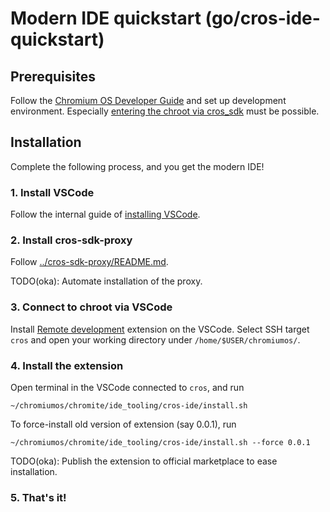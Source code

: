 # Modern IDE quickstart (go/cros-ide-quickstart)

## Prerequisites

Follow the [Chromium OS Developer Guide] and set up development environment.
Especially [entering the chroot via cros_sdk] must be possible.

[Chromium OS Developer Guide]: https://chromium.googlesource.com/chromiumos/docs/+/HEAD/developer_guide.md#chromium-os-developer-guide
[entering the chroot via cros_sdk]: https://chromium.googlesource.com/chromiumos/docs/+/HEAD/developer_guide.md#Enter-the-chroot

## Installation

Complete the following process, and you get the modern IDE!

### 1. Install VSCode

Follow the internal guide of [installing VSCode](https://g3doc.corp.google.com/devtools/editors/vscode/g3doc/install.md?cl=head).

### 2. Install cros-sdk-proxy

Follow [../cros-sdk-proxy/README.md](../cros-sdk-proxy/README.md).

  TODO(oka): Automate installation of the proxy.

### 3. Connect to chroot via VSCode

Install [Remote development] extension on the VSCode.
Select SSH target `cros` and open your working directory under
`/home/$USER/chromiumos/`.

[Remote development]: https://marketplace.visualstudio.com/items?itemName=ms-vscode-remote.vscode-remote-extensionpack

### 4. Install the extension

Open terminal in the VSCode connected to `cros`, and run

```
~/chromiumos/chromite/ide_tooling/cros-ide/install.sh
```

To force-install old version of extension (say 0.0.1), run

```
~/chromiumos/chromite/ide_tooling/cros-ide/install.sh --force 0.0.1
```

  TODO(oka): Publish the extension to official marketplace to ease installation.

### 5. That's it!
